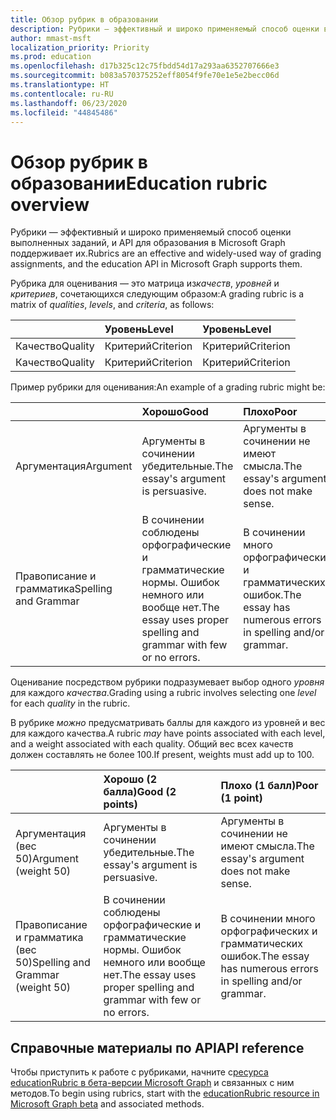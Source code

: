 ```yaml
---
title: Обзор рубрик в образовании
description: Рубрики — эффективный и широко применяемый способ оценки выполненных заданий, и API для образования в Microsoft Graph поддерживает их.
author: mmast-msft
localization_priority: Priority
ms.prod: education
ms.openlocfilehash: d17b325c12c75fbdd54d17a293aa6352707666e3
ms.sourcegitcommit: b083a570375252eff8054f9fe70e1e5e2becc06d
ms.translationtype: HT
ms.contentlocale: ru-RU
ms.lasthandoff: 06/23/2020
ms.locfileid: "44845486"
---
```

# <a name="education-rubric-overview"></a><span data-ttu-id="10d04-103">Обзор рубрик в образовании</span><span class="sxs-lookup"><span data-stu-id="10d04-103">Education rubric overview</span></span>

<span data-ttu-id="10d04-104">Рубрики — эффективный и широко применяемый способ оценки выполненных заданий, и API для образования в Microsoft Graph поддерживает их.</span><span class="sxs-lookup"><span data-stu-id="10d04-104">Rubrics are an effective and widely-used way of grading assignments, and the education API in Microsoft Graph supports them.</span></span>

<span data-ttu-id="10d04-105">Рубрика для оценивания — это матрица из*качеств*, *уровней* и *критериев*, сочетающихся следующим образом:</span><span class="sxs-lookup"><span data-stu-id="10d04-105">A grading rubric is a matrix of *qualities*, *levels*, and *criteria*, as follows:</span></span>

| &nbsp;  | <span data-ttu-id="10d04-106">Уровень</span><span class="sxs-lookup"><span data-stu-id="10d04-106">Level</span></span>     | <span data-ttu-id="10d04-107">Уровень</span><span class="sxs-lookup"><span data-stu-id="10d04-107">Level</span></span>     |
|:--------|:----------|:----------|
| <span data-ttu-id="10d04-108">Качество</span><span class="sxs-lookup"><span data-stu-id="10d04-108">Quality</span></span> | <span data-ttu-id="10d04-109">Критерий</span><span class="sxs-lookup"><span data-stu-id="10d04-109">Criterion</span></span> | <span data-ttu-id="10d04-110">Критерий</span><span class="sxs-lookup"><span data-stu-id="10d04-110">Criterion</span></span> |
| <span data-ttu-id="10d04-111">Качество</span><span class="sxs-lookup"><span data-stu-id="10d04-111">Quality</span></span> | <span data-ttu-id="10d04-112">Критерий</span><span class="sxs-lookup"><span data-stu-id="10d04-112">Criterion</span></span> | <span data-ttu-id="10d04-113">Критерий</span><span class="sxs-lookup"><span data-stu-id="10d04-113">Criterion</span></span> |

<span data-ttu-id="10d04-114">Пример рубрики для оценивания:</span><span class="sxs-lookup"><span data-stu-id="10d04-114">An example of a grading rubric might be:</span></span>

| &nbsp;               | <span data-ttu-id="10d04-115">Хорошо</span><span class="sxs-lookup"><span data-stu-id="10d04-115">Good</span></span>                                                              | <span data-ttu-id="10d04-116">Плохо</span><span class="sxs-lookup"><span data-stu-id="10d04-116">Poor</span></span>                                                      |
|:---------------------|:------------------------------------------------------------------|:----------------------------------------------------------|
| <span data-ttu-id="10d04-117">Аргументация</span><span class="sxs-lookup"><span data-stu-id="10d04-117">Argument</span></span>             | <span data-ttu-id="10d04-118">Аргументы в сочинении убедительные.</span><span class="sxs-lookup"><span data-stu-id="10d04-118">The essay's argument is persuasive.</span></span>                               | <span data-ttu-id="10d04-119">Аргументы в сочинении не имеют смысла.</span><span class="sxs-lookup"><span data-stu-id="10d04-119">The essay's argument does not make sense.</span></span>                 |
| <span data-ttu-id="10d04-120">Правописание и грамматика</span><span class="sxs-lookup"><span data-stu-id="10d04-120">Spelling and Grammar</span></span> | <span data-ttu-id="10d04-121">В сочинении соблюдены орфографические и грамматические нормы. Ошибок немного или вообще нет.</span><span class="sxs-lookup"><span data-stu-id="10d04-121">The essay uses proper spelling and grammar with few or no errors.</span></span> | <span data-ttu-id="10d04-122">В сочинении много орфографических и грамматических ошибок.</span><span class="sxs-lookup"><span data-stu-id="10d04-122">The essay has numerous errors in spelling and/or grammar.</span></span> |

<span data-ttu-id="10d04-123">Оценивание посредством рубрики подразумевает выбор одного *уровня* для каждого *качества*.</span><span class="sxs-lookup"><span data-stu-id="10d04-123">Grading using a rubric involves selecting one *level* for each *quality* in the rubric.</span></span>

<span data-ttu-id="10d04-124">В рубрике *можно* предусматривать баллы для каждого из уровней и вес для каждого качества.</span><span class="sxs-lookup"><span data-stu-id="10d04-124">A rubric *may* have points associated with each level, and a weight associated with each quality.</span></span>  <span data-ttu-id="10d04-125">Общий вес всех качеств должен составлять не более 100.</span><span class="sxs-lookup"><span data-stu-id="10d04-125">If present, weights must add up to 100.</span></span>

| &nbsp;                           | <span data-ttu-id="10d04-126">Хорошо (2 балла)</span><span class="sxs-lookup"><span data-stu-id="10d04-126">Good (2 points)</span></span>                                                   | <span data-ttu-id="10d04-127">Плохо (1 балл)</span><span class="sxs-lookup"><span data-stu-id="10d04-127">Poor (1 point)</span></span>                                            |
|:---------------------------------|:------------------------------------------------------------------|:----------------------------------------------------------|
| <span data-ttu-id="10d04-128">Аргументация (вес 50)</span><span class="sxs-lookup"><span data-stu-id="10d04-128">Argument (weight 50)</span></span>             | <span data-ttu-id="10d04-129">Аргументы в сочинении убедительные.</span><span class="sxs-lookup"><span data-stu-id="10d04-129">The essay's argument is persuasive.</span></span>                               | <span data-ttu-id="10d04-130">Аргументы в сочинении не имеют смысла.</span><span class="sxs-lookup"><span data-stu-id="10d04-130">The essay's argument does not make sense.</span></span>                 |
| <span data-ttu-id="10d04-131">Правописание и грамматика (вес 50)</span><span class="sxs-lookup"><span data-stu-id="10d04-131">Spelling and Grammar (weight 50)</span></span> | <span data-ttu-id="10d04-132">В сочинении соблюдены орфографические и грамматические нормы. Ошибок немного или вообще нет.</span><span class="sxs-lookup"><span data-stu-id="10d04-132">The essay uses proper spelling and grammar with few or no errors.</span></span> | <span data-ttu-id="10d04-133">В сочинении много орфографических и грамматических ошибок.</span><span class="sxs-lookup"><span data-stu-id="10d04-133">The essay has numerous errors in spelling and/or grammar.</span></span> |

## <a name="api-reference"></a><span data-ttu-id="10d04-134">Справочные материалы по API</span><span class="sxs-lookup"><span data-stu-id="10d04-134">API reference</span></span>

<span data-ttu-id="10d04-135">Чтобы приступить к работе с рубриками, начните с[ресурса educationRubric в бета-версии Microsoft Graph](/graph/api/resources/educationrubric?view=graph-rest-beta) и связанных с ним методов.</span><span class="sxs-lookup"><span data-stu-id="10d04-135">To begin using rubrics, start with the [educationRubric resource in Microsoft Graph beta](/graph/api/resources/educationrubric?view=graph-rest-beta) and associated methods.</span></span>
